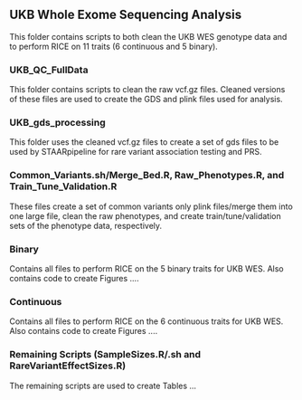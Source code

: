 ## UKB Whole Exome Sequencing Analysis

This folder contains scripts to both clean the UKB WES genotype data and to perform RICE on 11 traits (6 continuous and 5 binary).

### UKB_QC_FullData

This folder contains scripts to clean the raw vcf.gz files. Cleaned versions of these files are used to create the GDS and plink files used for analysis.

### UKB_gds_processing

This folder uses the cleaned vcf.gz files to create a set of gds files to be used by STAARpipeline for rare variant association testing and PRS.

### Common_Variants.sh/Merge_Bed.R, Raw_Phenotypes.R, and Train_Tune_Validation.R

These files create a set of common variants only plink files/merge them into one large file, clean the raw phenotypes, and create train/tune/validation sets of the phenotype data, respectively.

### Binary

Contains all files to perform RICE on the 5 binary traits for UKB WES. Also contains code to create Figures ....

### Continuous 

Contains all files to perform RICE on the 6 continuous traits for UKB WES. Also contains code to create Figures ....

### Remaining Scripts (SampleSizes.R/.sh and RareVariantEffectSizes.R)

The remaining scripts are used to create Tables ...
